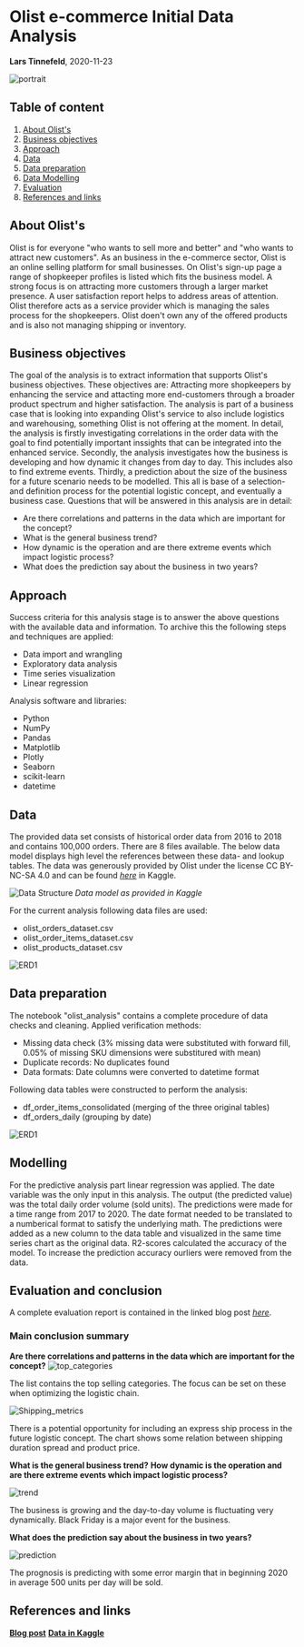 # Olist e-commerce Initial Data Analysis

**Lars Tinnefeld**, 2020-11-23

![portrait](https://images.unsplash.com/photo-1522204523234-8729aa6e3d5f?ixlib=rb-1.2.1&ixid=eyJhcHBfaWQiOjEyMDd9&auto=format&fit=crop&w=1050&q=80)

## Table of content
1. [About Olist's](#business_understanding)
2. [Business objectives](#objectives)
3. [Approach](#approach)
4. [Data](#data)
5. [Data preparation](#preparation)
6. [Data Modelling](#modelling)
7. [Evaluation](#evaluation)
8. [References and links](#references)

## About Olist's <a name="business_understanding"></a>
Olist is for everyone "who wants to sell more and better" and "who wants to attract new customers". As an business in the e-commerce sector, Olist is an online selling platform for small businesses. On Olist's sign-up page a range of shopkeeper profiles is listed which fits the business model. A strong focus is on attracting more customers through a larger market presence. A user satisfaction report helps to address areas of attention. Olist therefore acts as a service provider which is managing the sales process for the shopkeepers. Olist doen't own any of the offered products and is also not managing shipping or inventory.

## Business objectives <a name="objectives"></a>
The goal of the analysis is to extract information that supports Olist's business objectives. These objectives are: Attracting more shopkeepers by enhancing the service and attacting more end-customers through a broader product spectrum and higher satisfaction. The analysis is part of a business case that is looking into expanding Olist's service to also include logistics and warehousing, something Olist is not offering at the moment.
In detail, the analysis is firstly investigating correlations in the order data with the goal to find potentially important inssights that can be integrated into the enhanced service. Secondly, the analysis investigates how the business is developing and how dynamic it changes from day to day. This includes also to find extreme events. Thirdly, a prediction about the size of the business for a future scenario needs to be modelled. This all is base of a selection- and definition process for the potential logistic concept, and eventually a business case. Questions that will be answered in this analysis are in detail:
- Are there correlations and patterns in the data which are important for the concept?
- What is the general business trend?
- How dynamic is the operation and are there extreme events which impact logistic process?
- What does the prediction say about the business in two years?

## Approach <a name="approach"></a>
Success criteria for this analysis stage is to answer the above questions with the available data and information. To archive this the following steps and techniques are applied:
- Data import and wrangling
- Exploratory data analysis
- Time series visualization
- Linear regression

Analysis software and libraries:
- Python
- NumPy
- Pandas
- Matplotlib
- Plotly
- Seaborn
- scikit-learn
- datetime

## Data <a name="data"></a>
The provided data set consists of historical order data from 2016 to 2018 and contains 100,000 orders. There are 8 files available. The below data model displays high level the references between these data- and lookup tables. The data was generously provided by Olist under the license CC BY-NC-SA 4.0 and can be found *[here](https://www.kaggle.com/olistbr/brazilian-ecommerce)* in Kaggle.

![Data Structure](https://i.imgur.com/HRhd2Y0.png)
*Data model as provided in Kaggle*

For the current analysis following data files are used:
- olist_orders_dataset.csv
- olist_order_items_dataset.csv
- olist_products_dataset.csv

![ERD1](https://github.com/LarsTinnefeld/olist_ecom_analysis/blob/main/Olist-Analysis_1_ERD.PNG?raw=true)

## Data preparation <a name="preparation"></a>
The notebook "olist_analysis" contains a complete procedure of data checks and cleaning. Applied verification methods:
- Missing data check (3% missing data were substituted with forward fill, 0.05% of missing SKU dimensions were substitured with mean)
- Duplicate records: No duplicates found
- Data formats: Date columns were converted to datetime format

Following data tables were constructed to perform the analysis:
- df_order_items_consolidated (merging of the three original tables)
- df_orders_daily (grouping by date)

![ERD1](https://github.com/LarsTinnefeld/olist_ecom_analysis/blob/main/Olist-Analysis_1_New_tables.PNG?raw=true)

## Modelling <a name="modelling"></a>
For the predictive analysis part linear regression was applied. The date variable was the only input in this analysis. The output (the predicted value) was the total daily order volume (sold units). The predictions were made for a time range from 2017 to 2020. The date format needed to be translated to a numberical format to satisfy the underlying math. The predictions were added as a new column to the data table and visualized in the same time series chart as the original data. R2-scores calculated the accuracy of the model. To increase the prediction accuracy ourliers were removed from the data.

## Evaluation and conclusion <a name="evaluation"></a>
A complete evaluation report is contained in the linked blog post *[here](https://larstinnefeld.medium.com/an-e-commerce-data-story-e53eb8e16f90)*.

### Main conclusion summary
**Are there correlations and patterns in the data which are important for the concept?**
![top_categories](https://github.com/LarsTinnefeld/olist_ecom_analysis/blob/main/Olist_top_categories.PNG?raw=true)

The list contains the top selling categories. The focus can be set on these when optimizing the logistic chain.

![Shipping_metrics](https://github.com/LarsTinnefeld/olist_ecom_analysis/blob/main/Scatterplot%20shipping%20range.png?raw=true)

There is a potential opportunity for including an express ship process in the future logistic concept. The chart shows some relation between shipping duration spread and product price.

**What is the general business trend?**
**How dynamic is the operation and are there extreme events which impact logistic process?**

![trend](https://github.com/LarsTinnefeld/olist_ecom_analysis/blob/main/Time%20series%20overview.png?raw=true)

The business is growing and the day-to-day volume is fluctuating very dynamically. Black Friday is a major event for the business.

**What does the prediction say about the business in two years?**

![prediction](https://github.com/LarsTinnefeld/olist_ecom_analysis/blob/main/Linear%20regression%20design.png?raw=true)

The prognosis is predicting with some error margin that in beginning 2020 in average 500 units per day will be sold.

## References and links <a name="references"></a>

**[Blog post](https://larstinnefeld.medium.com/an-e-commerce-data-story-e53eb8e16f90)**
**[Data in Kaggle](https://www.kaggle.com/olistbr/brazilian-ecommerce)**
